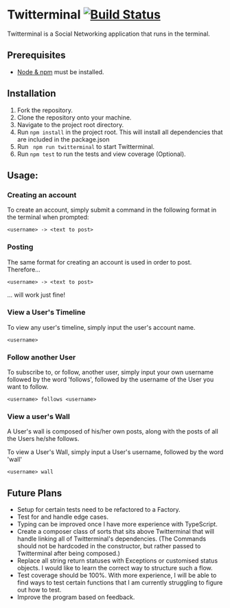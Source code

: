 # Twitterminal [![Build Status](https://travis-ci.org/ggsbv/twitterminal-codurance.svg?branch=master)](https://travis-ci.org/ggsbv/twitterminal-codurance)

Twitterminal is a Social Networking application that runs in the terminal. 


## Prerequisites

* [Node & npm](https://nodejs.org/en/) must be installed.

## Installation

1. Fork the repository.
2. Clone the repository onto your machine.
3. Navigate to the project root directory.
4. Run ``` npm install ``` in the project root. This will install all dependencies that are included in the package.json
5. Run ``` npm run twitterminal``` to start Twitterminal.
6. Run ``` npm test ``` to run the tests and view coverage (Optional).

## Usage:

### Creating an account

To create an account, simply submit a command in the following format in the terminal when prompted:
```
<username> -> <text to post>
```

### Posting

The same format for creating an account is used in order to post. Therefore...
```
<username> -> <text to post>
```

... will work just fine!

### View a User's Timeline

To view any user's timeline, simply input the user's account name.
```
<username>
```

### Follow another User

To subscribe to, or follow, another user, simply input your own username followed by the word 'follows',
followed by the username of the User you want to follow. 
```
<username> follows <username>
```

### View a user's Wall

A User's wall is composed of his/her own posts, along with the posts of all the Users he/she follows.

To view a User's Wall, simply input a User's username, followed by the word 'wall'
```
<username> wall
```

## Future Plans

* Setup for certain tests need to be refactored to a Factory.
* Test for and handle edge cases.
* Typing can be improved once I have more experience with TypeScript.
* Create a composer class of sorts that sits above Twitterminal that will handle linking all of
Twitterminal's dependencies. (The Commands should not be hardcoded in the constructor, but rather
passed to Twitterminal after being composed.)
* Replace all string return statuses with Exceptions or customised status objects. I would like
to learn the correct way to structure such a flow. 
* Test coverage should be 100%. With more experience, I will be able to find ways to test certain
functions that I am currently struggling to figure out how to test.
* Improve the program based on feedback. 